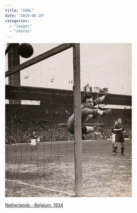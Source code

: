 ```yaml
---
title: "GOAL"
date: "2010-06-29"
categories: 
  - "images"
  - "shares"
---
```


![](images/tumblr_l45tvmyE8S1qz4vrlo1_500.jpg)

[Netherlands - Belgium, 1934](http://www.flickr.com/photos/nationaalarchief/4681264217/in/set-72157624105422851/)
